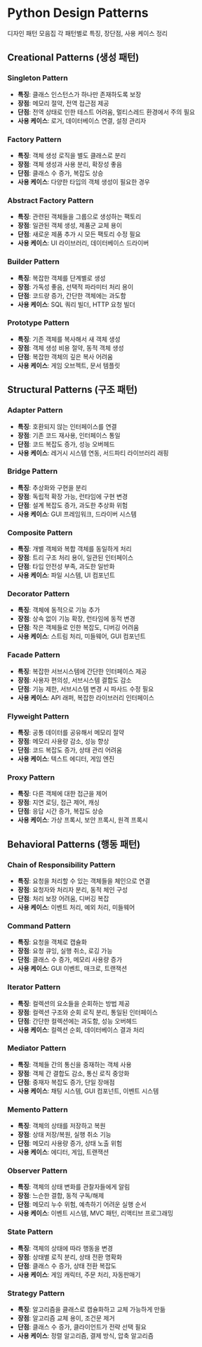 # Python Design Patterns

디자인 패턴 모음집 각 패턴별로 특징, 장단점, 사용 케이스 정리

## Creational Patterns (생성 패턴)

### Singleton Pattern

- **특징**: 클래스 인스턴스가 하나만 존재하도록 보장
- **장점**: 메모리 절약, 전역 접근점 제공
- **단점**: 전역 상태로 인한 테스트 어려움, 멀티스레드 환경에서 주의 필요
- **사용 케이스**: 로거, 데이터베이스 연결, 설정 관리자

### Factory Pattern

- **특징**: 객체 생성 로직을 별도 클래스로 분리
- **장점**: 객체 생성과 사용 분리, 확장성 좋음
- **단점**: 클래스 수 증가, 복잡도 상승
- **사용 케이스**: 다양한 타입의 객체 생성이 필요한 경우

### Abstract Factory Pattern

- **특징**: 관련된 객체들을 그룹으로 생성하는 팩토리
- **장점**: 일관된 객체 생성, 제품군 교체 용이
- **단점**: 새로운 제품 추가 시 모든 팩토리 수정 필요
- **사용 케이스**: UI 라이브러리, 데이터베이스 드라이버

### Builder Pattern

- **특징**: 복잡한 객체를 단계별로 생성
- **장점**: 가독성 좋음, 선택적 파라미터 처리 용이
- **단점**: 코드량 증가, 간단한 객체에는 과도함
- **사용 케이스**: SQL 쿼리 빌더, HTTP 요청 빌더

### Prototype Pattern

- **특징**: 기존 객체를 복사해서 새 객체 생성
- **장점**: 객체 생성 비용 절약, 동적 객체 생성
- **단점**: 복잡한 객체의 깊은 복사 어려움
- **사용 케이스**: 게임 오브젝트, 문서 템플릿

## Structural Patterns (구조 패턴)

### Adapter Pattern

- **특징**: 호환되지 않는 인터페이스를 연결
- **장점**: 기존 코드 재사용, 인터페이스 통일
- **단점**: 코드 복잡도 증가, 성능 오버헤드
- **사용 케이스**: 레거시 시스템 연동, 서드파티 라이브러리 래핑

### Bridge Pattern

- **특징**: 추상화와 구현을 분리
- **장점**: 독립적 확장 가능, 런타임에 구현 변경
- **단점**: 설계 복잡도 증가, 과도한 추상화 위험
- **사용 케이스**: GUI 프레임워크, 드라이버 시스템

### Composite Pattern

- **특징**: 개별 객체와 복합 객체를 동일하게 처리
- **장점**: 트리 구조 처리 용이, 일관된 인터페이스
- **단점**: 타입 안전성 부족, 과도한 일반화
- **사용 케이스**: 파일 시스템, UI 컴포넌트

### Decorator Pattern

- **특징**: 객체에 동적으로 기능 추가
- **장점**: 상속 없이 기능 확장, 런타임에 동적 변경
- **단점**: 작은 객체들로 인한 복잡도, 디버깅 어려움
- **사용 케이스**: 스트림 처리, 미들웨어, GUI 컴포넌트

### Facade Pattern

- **특징**: 복잡한 서브시스템에 간단한 인터페이스 제공
- **장점**: 사용자 편의성, 서브시스템 결합도 감소
- **단점**: 기능 제한, 서브시스템 변경 시 파사드 수정 필요
- **사용 케이스**: API 래퍼, 복잡한 라이브러리 인터페이스

### Flyweight Pattern

- **특징**: 공통 데이터를 공유해서 메모리 절약
- **장점**: 메모리 사용량 감소, 성능 향상
- **단점**: 코드 복잡도 증가, 상태 관리 어려움
- **사용 케이스**: 텍스트 에디터, 게임 엔진

### Proxy Pattern

- **특징**: 다른 객체에 대한 접근을 제어
- **장점**: 지연 로딩, 접근 제어, 캐싱
- **단점**: 응답 시간 증가, 복잡도 상승
- **사용 케이스**: 가상 프록시, 보안 프록시, 원격 프록시

## Behavioral Patterns (행동 패턴)

### Chain of Responsibility Pattern

- **특징**: 요청을 처리할 수 있는 객체들을 체인으로 연결
- **장점**: 요청자와 처리자 분리, 동적 체인 구성
- **단점**: 처리 보장 어려움, 디버깅 복잡
- **사용 케이스**: 이벤트 처리, 예외 처리, 미들웨어

### Command Pattern

- **특징**: 요청을 객체로 캡슐화
- **장점**: 요청 큐잉, 실행 취소, 로깅 가능
- **단점**: 클래스 수 증가, 메모리 사용량 증가
- **사용 케이스**: GUI 이벤트, 매크로, 트랜잭션

### Iterator Pattern

- **특징**: 컬렉션의 요소들을 순회하는 방법 제공
- **장점**: 컬렉션 구조와 순회 로직 분리, 통일된 인터페이스
- **단점**: 간단한 컬렉션에는 과도함, 성능 오버헤드
- **사용 케이스**: 컬렉션 순회, 데이터베이스 결과 처리

### Mediator Pattern

- **특징**: 객체들 간의 통신을 중재하는 객체 사용
- **장점**: 객체 간 결합도 감소, 통신 로직 중앙화
- **단점**: 중재자 복잡도 증가, 단일 장애점
- **사용 케이스**: 채팅 시스템, GUI 컴포넌트, 이벤트 시스템

### Memento Pattern

- **특징**: 객체의 상태를 저장하고 복원
- **장점**: 상태 저장/복원, 실행 취소 기능
- **단점**: 메모리 사용량 증가, 상태 노출 위험
- **사용 케이스**: 에디터, 게임, 트랜잭션

### Observer Pattern

- **특징**: 객체의 상태 변화를 관찰자들에게 알림
- **장점**: 느슨한 결합, 동적 구독/해제
- **단점**: 메모리 누수 위험, 예측하기 어려운 실행 순서
- **사용 케이스**: 이벤트 시스템, MVC 패턴, 리액티브 프로그래밍

### State Pattern

- **특징**: 객체의 상태에 따라 행동을 변경
- **장점**: 상태별 로직 분리, 상태 전환 명확화
- **단점**: 클래스 수 증가, 상태 전환 복잡도
- **사용 케이스**: 게임 캐릭터, 주문 처리, 자동판매기

### Strategy Pattern

- **특징**: 알고리즘을 클래스로 캡슐화하고 교체 가능하게 만듦
- **장점**: 알고리즘 교체 용이, 조건문 제거
- **단점**: 클래스 수 증가, 클라이언트가 전략 선택 필요
- **사용 케이스**: 정렬 알고리즘, 결제 방식, 압축 알고리즘
